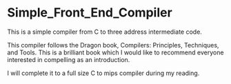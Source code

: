 # Simple_Front_End_Compiler

This is a simple compiler from C to three address intermediate code.

This compiler follows the Dragon book, Compilers: Principles, Techniques, and Tools. This is a brilliant book which I would like to recommend everyone interested in compelling as an introduction.

I will complete it to a full size C to mips compiler during my reading.